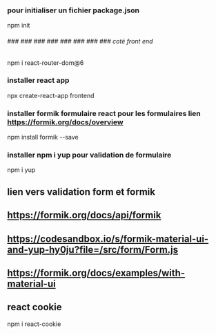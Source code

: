 ### pour initialiser un fichier package.json

npm init

###### ### ### ### ### ### ### ### ### coté front end

npm i react-router-dom@6

### installer react app

npx create-react-app frontend

### installer formik formulaire react pour les formulaires lien https://formik.org/docs/overview

npm install formik --save

### installer npm i yup pour validation de formulaire

npm i yup

## lien vers validation form et formik

## https://formik.org/docs/api/formik

## https://codesandbox.io/s/formik-material-ui-and-yup-hy0ju?file=/src/form/Form.js

## https://formik.org/docs/examples/with-material-ui

## react cookie

npm i react-cookie

